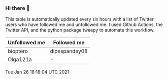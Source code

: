 ### Hi there 👋

This table is automatically updated every six hours with a list of Twitter users who have followed me and unfollowed me. I used Github Actions, the Twitter API, and the python package tweepy to automate this workflow.

| Unfollowed me |  Followed me |
| --- | --- |
|bioptero|dipespandey08|
|Olga121a|-|
Tue Jan 26 18:18:04 UTC 2021
